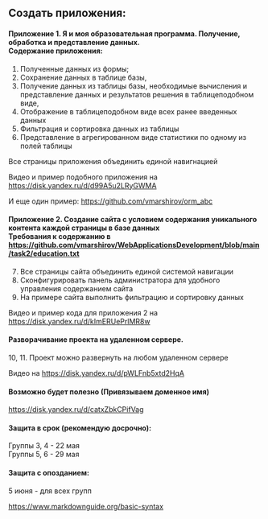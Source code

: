 
## Создать приложения:

#### Приложение 1. Я и моя образовательная программа. Получение, обработка и представление данных. <br>Содержание приложения: 
1. Полученные данных из формы; 
2. Cохранение данных в таблице базы, 
3. Получение данных из таблицы базы,   необходимые вычисления и представление данных  и результатов решения в таблицеподобном виде,
4. Отображение в таблицеподобном виде всех ранее введенных данных 
5. Фильтрация и сортировка данных из таблицы
6. Представление в агрегированном виде статистики  по одному из полей таблицы
 
Все страницы приложения объединить единой навигнацией 

Видео и пример подобного приложения на  https://disk.yandex.ru/d/d99A5u2LRyGWMA

И еще один пример: https://github.com/vmarshirov/orm_abc


#### Приложение 2. Создание сайта с условием содержания  уникального контента каждой страницы в базе данных <br>Требования к содержанию в https://github.com/vmarshirov/WebApplicationsDevelopment/blob/main/task2/education.txt

7. Все страницы сайта объединить единой системой навигации
8. Сконфигурировать панель администратора для удобного управления содержанием сайта
9. На примере сайта выполнить фильтрацию и сортировку данных 

Видео и пример кода для приложения 2 на https://disk.yandex.ru/d/kImERUePrlMR8w

#### Разворачивание проекта на удаленном сервере.

10, 11. Проект можно развернуть на любом удаленном сервере

Видео на https://disk.yandex.ru/d/pWLFnb5xtd2HqA 

#### Возможно будет полезно (Привязываем доменное имя)
https://disk.yandex.ru/d/catxZbkCPifVag

#### Защита в срок (рекомендую  досрочно):
Группы 3, 4 - 22 мая
<br>Группы 5, 6 - 29 мая
####  Защита  с опозданием:
5 июня - для всех групп

https://www.markdownguide.org/basic-syntax
